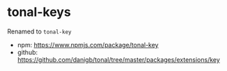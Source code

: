 # tonal-keys

Renamed to `tonal-key`

- npm: https://www.npmjs.com/package/tonal-key
- github: https://github.com/danigb/tonal/tree/master/packages/extensions/key